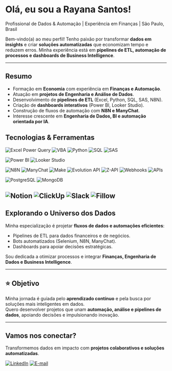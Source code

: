 # Olá, eu sou a Rayana Santos!  

Profissional de Dados & Automação | Experiência em Finanças | São Paulo, Brasil  

Bem-vindo(a) ao meu perfil! Tenho paixão por transformar **dados em insights** e criar **soluções automatizadas** que economizam tempo e reduzem erros. Minha experiência está em **pipelines de ETL, automação de processos e dashboards de Business Intelligence**.  

---

## Resumo  
- Formação em **Economia** com experiência em **Finanças e Automação**.  
- Atuação em **projetos de Engenharia e Análise de Dados**.  
- Desenvolvimento de **pipelines de ETL** (Excel, Python, SQL, SAS, N8N).  
- Criação de **dashboards interativos** (Power BI, Looker Studio).  
- Construção de fluxos de automação com **N8N e ManyChat**.  
- Interesse crescente em **Engenharia de Dados, BI e automação orientada por IA**.    

## Tecnologias & Ferramentas
![Excel Power Query](https://img.shields.io/badge/Power%20Query-217346?style=for-the-badge&logo=microsoft-excel&logoColor=white)
![VBA](https://img.shields.io/badge/VBA-217346?style=for-the-badge&logo=microsoft-excel&logoColor=white)
![Python](https://img.shields.io/badge/Python-3776AB?style=for-the-badge&logo=python&logoColor=white)
![SQL](https://img.shields.io/badge/SQL-336791?style=for-the-badge&logo=database&logoColor=white)
![SAS](https://img.shields.io/badge/SAS-1E90FF?style=for-the-badge&logo=sas&logoColor=white)

![Power BI](https://img.shields.io/badge/Power%20BI-F2C811?style=for-the-badge&logo=power-bi&logoColor=black)
![Looker Studio](https://img.shields.io/badge/Looker%20Studio-4285F4?style=for-the-badge&logo=googleanalytics&logoColor=white)

![N8N](https://img.shields.io/badge/N8N-EA4AAA?style=for-the-badge&logo=n8n&logoColor=white)
![ManyChat](https://img.shields.io/badge/ManyChat-0084FF?style=for-the-badge&logo=messenger&logoColor=white)
![Make](https://img.shields.io/badge/Make-5C2D91?style=for-the-badge&logo=make&logoColor=white)
![Evolution API](https://img.shields.io/badge/Evolution%20API-25D366?style=for-the-badge&logo=whatsapp&logoColor=white)
![Z-API](https://img.shields.io/badge/Z--API-25D366?style=for-the-badge&logo=whatsapp&logoColor=white)
![Webhooks](https://img.shields.io/badge/Webhooks-FF6F00?style=for-the-badge&logo=webhooks&logoColor=white)
![APIs](https://img.shields.io/badge/API-005571?style=for-the-badge&logo=fastapi&logoColor=white)

![PostgreSQL](https://img.shields.io/badge/PostgreSQL-4169E1?style=for-the-badge&logo=postgresql&logoColor=white)
![MongoDB](https://img.shields.io/badge/MongoDB-47A248?style=for-the-badge&logo=mongodb&logoColor=white)

![Notion](https://img.shields.io/badge/Notion-000000?style=for-the-badge&logo=notion&logoColor=white)
![ClickUp](https://img.shields.io/badge/ClickUp-7B68EE?style=for-the-badge&logo=clickup&logoColor=white)
![Slack](https://img.shields.io/badge/Slack-4A154B?style=for-the-badge&logo=slack&logoColor=white)
![Fillow](https://img.shields.io/badge/Fillow-FF4500?style=for-the-badge&logo=graphql&logoColor=white) 
---

## Explorando o Universo dos Dados  
Minha especialização é projetar **fluxos de dados e automações eficientes**:  
- Pipelines de ETL para dados financeiros e de negócios.  
- Bots automatizados (Selenium, N8N, ManyChat).  
- Dashboards para apoiar decisões estratégicas.  

Sou dedicada a otimizar processos e integrar **Finanças, Engenharia de Dados e Business Intelligence**.  

---

## ⭐ Objetivo  
Minha jornada é guiada pelo **aprendizado contínuo** e pela busca por soluções mais inteligentes em dados.  
Quero desenvolver projetos que unam **automação, análise e pipelines de dados**, apoiando decisões e impulsionando inovação.  

---

## Vamos nos conectar?  
Transformemos dados em impacto com **projetos colaborativos e soluções automatizadas**.  

[![LinkedIn](https://img.shields.io/badge/LinkedIn-0A66C2?style=for-the-badge&logo=linkedin&logoColor=white)](https://www.linkedin.com/in/rayana-santos-837b251b1)
[![E-mail](https://img.shields.io/badge/Email-D14836?style=for-the-badge&logo=gmail&logoColor=white)](mailto:rayana.limasanto@gmail.com)

